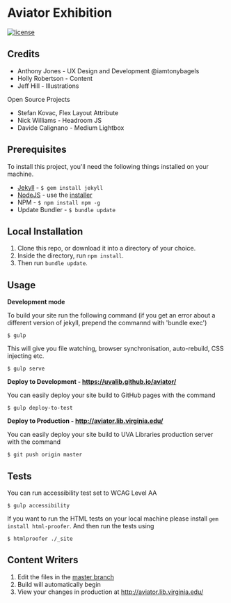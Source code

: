 # Aviator Exhibition

[![license][license-image]][license-url]

## Credits

* Anthony Jones - UX Design and Development @iamtonybagels
* Holly Robertson - Content
* Jeff Hill - Illustrations

Open Source Projects

* Stefan Kovac, Flex Layout Attribute
* Nick Williams - Headroom JS
* Davide Calignano - Medium Lightbox

## Prerequisites

To install this project, you'll need the following things installed on your machine.

* [Jekyll](http://jekyllrb.com/) - `$ gem install jekyll`
* [NodeJS](http://nodejs.org) - use the [installer](https://nodejs.org/en/download/)
* NPM - `$ npm install npm -g`
* Update Bundler - `$ bundle update`

## Local Installation

1. Clone this repo, or download it into a directory of your choice.
2. Inside the directory, run `npm install`.
3. Then run `bundle update`.

## Usage

**Development mode**

To build your site run the following command (if you get an error about a different version of jekyll, prepend the commannd with 'bundle exec')

```shell
$ gulp
```

This will give you file watching, browser synchronisation, auto-rebuild, CSS injecting etc.

```shell
$ gulp serve
```

**Deploy to Development - https://uvalib.github.io/aviator/**

You can easily deploy your site build to GitHub pages with the command
```shell
$ gulp deploy-to-test
```
**Deploy to Production - http://aviator.lib.virginia.edu/**

You can easily deploy your site build to UVA Libraries production server with the command
```shell
$ git push origin master
```

## Tests
You can run accessibility test set to WCAG Level AA
```shell
$ gulp accessibility
```

If you want to run the HTML tests on your local machine please install `gem install html-proofer`. And then run the tests using
```shell
$ htmlproofer ./_site
```

[license-image]: https://img.shields.io/badge/license-ISC-blue.svg
[license-url]: https://github.com/uvalib/aviator/blob/master/LICENSE
[travis-image]: https://travis-ci.org/uvalib/aviator.svg?branch=master
[travis-url]: https://travis-ci.org/uvalib/aviator

## Content Writers
1. Edit the files in the [master branch](https://github.com/uvalib/aviator/tree/master)
2. Build will automatically begin
3. View your changes in production at http://aviator.lib.virginia.edu/
